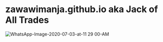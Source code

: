 # zawawimanja.github.io aka Jack of All Trades


![WhatsApp-Image-2020-07-03-at-11 29 00-AM](https://user-images.githubusercontent.com/37230267/109481545-d79e1f00-7ab7-11eb-8b1e-b31e6e11b669.jpeg)
